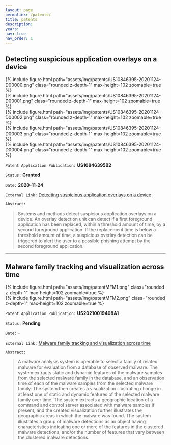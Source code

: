 ```yaml
---
layout: page
permalink: /patents/
title: patents
description: 
years: 
nav: true
nav_order: 1
---
```

<!-- _pages/publications.md -->
## Detecting suspicious application overlays on a device

<div class="row mt-3">
    <div class="col-md-auto mt-3 mt-md-0">
        {% include figure.html path="assets/img/patents/US10846395-20201124-D00000.png" class="rounded z-depth-1" max-height=102 zoomable=true %}
    </div>
    <div class="col-md-auto mt-3 mt-md-0">
        {% include figure.html path="assets/img/patents/US10846395-20201124-D00001.png" class="rounded z-depth-1" max-height=102 zoomable=true %}
    </div>
    <div class="col-md-auto mt-3 mt-md-0">
        {% include figure.html path="assets/img/patents/US10846395-20201124-D00002.png" class="rounded z-depth-1" max-height=102 zoomable=true %}
    </div>
    <div class="col-md-auto mt-3 mt-md-0">
        {% include figure.html path="assets/img/patents/US10846395-20201124-D00003.png" class="rounded z-depth-1" max-height=102 zoomable=true %}
    </div>
    <div class="col-md-auto mt-3 mt-md-0">
        {% include figure.html path="assets/img/patents/US10846395-20201124-D00004.png" class="rounded z-depth-1" max-height=102 zoomable=true %}
    </div>
</div>

`Patent Application Publication:` **US10846395B2**

`Status:` **Granted**

`Date:`  **2020-11-24**

`External Link:` [Detecting suspicious application overlays on a device](https://patents.google.com/patent/US10846395B2/en?inventor=Nikolaos%20Chrysaidos)

`Abstract:`

> Systems and methods detect suspicious application overlays on a device. An overlay detection unit can detect if a first foreground application has been replaced, within a threshold amount of time, by a second foreground application. If the replacement time is below a threshold amount of time, a suspicious overlay detection can be triggered to alert the user to a possible phishing attempt by the second foreground application.

---

## Malware family tracking and visualization across time

<div class="row mt-3">
    <div class="col-md-auto mt-3 mt-md-0">
        {% include figure.html path="assets/img/patentMFM1.png" class="rounded z-depth-1" max-height=102 zoomable=true %}
    </div>
    <div class="col-md-auto mt-3 mt-md-0">
        {% include figure.html path="assets/img/patentMFM2.png" class="rounded z-depth-1" max-height=102 zoomable=true %}
    </div>
</div>

`Patent Application Publication:` **US20210019408A1**

`Status:` **Pending**

`Date:`  -

`External Link:` [Malware family tracking and visualization across time](https://patents.google.com/patent/US20210019408A1/en?inventor=Nikolaos+Chrysaidos)

`Abstract:`

> A malware analysis system is operable to select a family of related malware for evaluation from a database of observed malware. The system extracts static and dynamic features of the malware samples from the selected malware family in the database, and an observation time of each of the malware samples from the selected malware family. The system then creates a visualization illustrating change in at least one of static and dynamic features of the selected malware family over time. The system extracts a geographic location of a command and control server associated with malware samples if present, and the created visualization further illustrates the geographic areas in which the malware was found. The system illustrates a group of malware detections as an object having characteristics indicating one or more of the features in the clustered malware detections, and/or the number of features that vary between the clustered malware detections.
